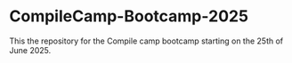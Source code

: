 # CompileCamp-Bootcamp-2025

This the repository for the Compile camp bootcamp starting on the 25th of June 2025.
